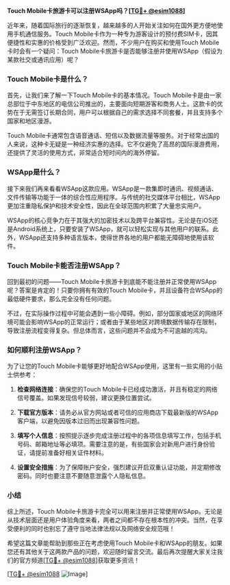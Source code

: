 **Touch Mobile卡旅游卡可以注册WSApp吗？[[TG💪+ @esim1088](https://t.me/s/esim1088)]**

近年来，随着国际旅行的逐渐恢复，越来越多的人开始关注如何在国外更方便地使用手机通信服务。Touch Mobile卡作为一种专为游客设计的预付费SIM卡，因其便捷性和实惠的价格受到广泛欢迎。然而，不少用户在购买和使用Touch Mobile卡时会有一个疑问：Touch Mobile卡旅游卡是否能够注册并使用WSApp（假设为某款社交或通讯应用）呢？

### Touch Mobile卡是什么？

首先，让我们来了解一下Touch Mobile卡的基本情况。Touch Mobile卡是由一家总部位于中东地区的电信公司推出的，主要面向短期游客和商务人士。这款卡的优势在于无需签订长期合同，用户可以根据自己的需求选择不同套餐，并且支持多个国家和地区漫游。

Touch Mobile卡通常包含语音通话、短信以及数据流量等服务。对于经常出国的人来说，这种卡无疑是一种经济实惠的选择。它不仅避免了高昂的国际漫游费用，还提供了灵活的使用方式，非常适合短时间内的海外停留。

### WSApp是什么？

接下来我们再来看看WSApp这款应用。WSApp是一款集即时通讯、视频通话、文件传输等功能于一体的综合性应用程序。与传统的社交媒体平台相比，WSApp更加注重隐私保护和技术安全性，因此在全球范围内积累了大量忠实用户。

WSApp的核心竞争力在于其强大的加密技术以及跨平台兼容性。无论是在iOS还是Android系统上，只要安装了WSApp，就可以轻松实现与其他用户的联系。此外，WSApp还支持多种语言版本，使得世界各地的用户都能无障碍地使用该软件。

### Touch Mobile卡能否注册WSApp？

回到最初的问题——Touch Mobile卡旅游卡到底能不能注册并正常使用WSApp呢？答案是肯定的！只要你拥有有效的Touch Mobile卡，并且设备符合WSApp的最低硬件要求，那么完全没有任何问题。

不过，在实际操作过程中可能会遇到一些小障碍。例如，部分国家或地区的网络环境可能会影响WSApp的正常运行；或者由于某些地区对跨境数据传输存在限制，导致注册流程变得复杂。但总体而言，这些问题并不会成为不可逾越的鸿沟。

### 如何顺利注册WSApp？

为了让您的Touch Mobile卡能够更好地配合WSApp使用，这里有一些实用的小贴士供参考：

1. **检查网络连接**：确保您的Touch Mobile卡已经成功激活，并且有稳定的网络信号覆盖。如果发现信号较弱，建议更换位置尝试。
   
2. **下载官方版本**：请务必从官方网站或者可信的应用商店下载最新版的WSApp客户端，以避免因版本过旧而出现兼容性问题。
   
3. **填写个人信息**：按照提示逐步完成注册过程中的各项信息填写工作，包括手机号码、邮箱地址等必填项。需要注意的是，有些国家会对新用户进行身份验证，请提前准备好相关证件材料。
   
4. **设置安全措施**：为了保障账户安全，强烈建议开启双重认证功能，并定期修改密码。同时也要注意不要随意泄露个人隐私信息。

### 小结

综上所述，Touch Mobile卡旅游卡完全可以用来注册并正常使用WSApp。无论是从技术层面还是用户体验角度来看，两者之间都不存在根本性的冲突。当然，在享受便利的同时也别忘了遵守当地法律法规以及网络安全规范哦！

希望这篇文章能帮助到那些正在考虑使用Touch Mobile卡和WSApp的朋友。如果您还有其他关于这两款产品的问题，欢迎随时留言交流。最后再次提醒大家关注我们的官方频道[[TG💪+ @esim1088](https://t.me/s/esim1088)]获取更多资讯！

[[TG💪+ @esim1088](https://t.me/s/esim1088) ![Image](https://i.postimg.cc/4NQfJmqS/Snipaste-2025-05-13-00-14-12.png)]